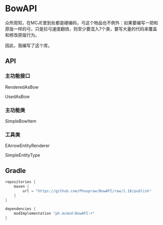 # BowAPI

众所周知，在MCJE里到处都是硬编码，弓这个物品也不例外：如果要编写一把和原版一样的弓，只是拉弓速度翻倍，则至少要混入7个类，要写大量的代码来覆盖和修改原版行为。

因此，我编写了这个库。

## API
### 主功能接口

RenderedAsBow

UsedAsBow

### 主功能类

SimpleBowItem

### 工具类

EArrowEntityRenderer

SimpleEntityType

## Gradle
```groovy
repositories {
	maven {
		url = "https://github.com/Phoupraw/BowAPI/raw/1.18/publish"
	}
}
```
```groovy
dependencies {
	modImplementation "ph.mcmod:BowAPI:+"
}
```